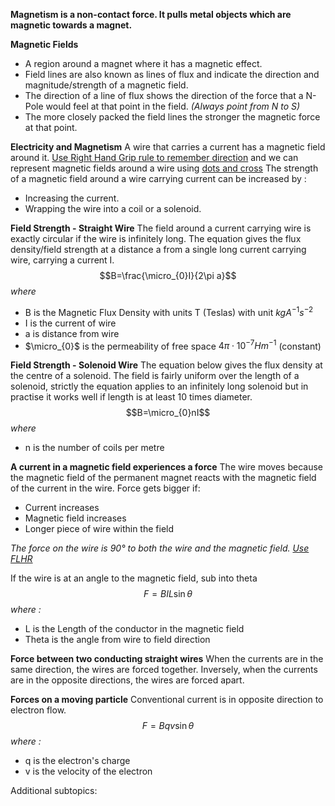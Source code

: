 **Magnetism is a non-contact force. It pulls metal objects which are magnetic towards a magnet.**

**Magnetic Fields**
- A region around a magnet where it has a magnetic effect.
- Field lines are also known as lines of flux and indicate the direction and magnitude/strength of a magnetic field.
- The direction of a line of flux shows the direction of the force that a N-Pole would feel at that point in the field. *(Always point from N to S)*
- The more closely packed the field lines the stronger the magnetic force at that point.

**Electricity and Magnetism**
A wire that carries a current has a magnetic field around it. [Use Right Hand Grip rule to remember direction](https://mammothmemory.net/images/user/base/Physics/magnets/wires%20and%20magnetic%20fields/the-right-hand-rule-of-electromagnetism.26c69f0.jpg) and we can represent magnetic fields around a wire using [dots and cross](https://cdn.savemyexams.com/uploads/2021/04/20.1-Direction-of-B-field.png)
The strength of a magnetic field around a wire carrying current can be increased by :
- Increasing the current.
- Wrapping the wire into a coil or a solenoid.

**Field Strength - Straight Wire**
The field around a current carrying wire is exactly circular if the wire is infinitely long. The equation gives the flux density/field strength at a distance a from a single long current carrying wire, carrying a current I.
$$B=\frac{\micro_{0}I}{2\pi a}$$
*where*
- B is the Magnetic Flux Density with units T (Teslas) with unit $kgA^{-1}s^{-2}$
- I is the current of wire 
- a is distance from wire
- $\micro_{0}$ is the permeability of free space $4\pi\cdot10^{-7}Hm^{-1}$ (constant)

**Field Strength - Solenoid Wire**
The equation below gives the flux density at the centre of a solenoid. The field is fairly uniform over the length of a solenoid, strictly the equation applies to an infinitely long solenoid but in practise it works well if length is at least 10 times diameter.
$$B=\micro_{0}nI$$
*where*
- n is the number of coils per metre

**A current in a magnetic field experiences a force**
The wire moves because the magnetic field of the permanent magnet reacts with the magnetic field of the current in the wire. 
Force gets bigger if:
- Current increases
- Magnetic field increases
- Longer piece of wire within the field

*The force on the wire is 90° to both the wire and the magnetic field. [Use FLHR](https://cdn1.byjus.com/wp-content/uploads/2020/01/Fleming%E2%80%99s-Left-Hand-Rule.png)*

If the wire is at an angle to the magnetic field, sub into theta
$$F=BIL\sin\theta$$
*where :*
- L is the Length of the conductor in the magnetic field 
- Theta is the angle from wire to field direction

**Force between two conducting straight wires**
When the currents are in the same direction, the wires are forced together. Inversely, when the currents are in the opposite directions, the wires are forced apart.

**Forces on a moving particle**
Conventional current is in opposite direction to electron flow.
$$F=Bqv\sin\theta$$
*where :*
- q is the electron's charge 
- v is the velocity of the electron 

Additional subtopics:
```folder-index-content
```